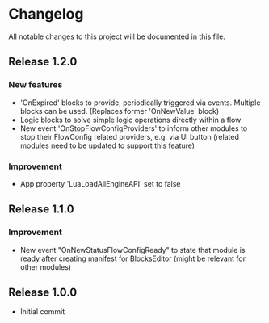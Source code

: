 # Changelog
All notable changes to this project will be documented in this file.

## Release 1.2.0

### New features
- 'OnExpired' blocks to provide, periodically triggered via events. Multiple blocks can be used. (Replaces former 'OnNewValue' block)
- Logic blocks to solve simple logic operations directly within a flow
- New event 'OnStopFlowConfigProviders' to inform other modules to stop their FlowConfig related providers, e.g. via UI button (related modules need to be updated to support this feature)

### Improvement
- App property 'LuaLoadAllEngineAPI' set to false

## Release 1.1.0

### Improvement
- New event "OnNewStatusFlowConfigReady" to state that module is ready after creating manifest for BlocksEditor (might be relevant for other modules)

## Release 1.0.0
- Initial commit